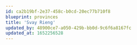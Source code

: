 ```yaml
---
id: ca2b19bf-2e37-458c-b0cd-20ec77b710f8
blueprint: provinces
title: 'Svay Rieng'
updated_by: 48900ce7-a050-429b-bb0d-9c6f6a8167fc
updated_at: 1652256528
---
```

